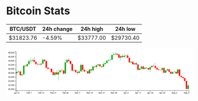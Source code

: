 # Bitcoin Stats

BTC/USDT|24h change|24h high|24h low|
|---|---|---|---|
|$31823.76|-4.59%|$33777.00|$29730.40|

<img src="./chart.svg">
